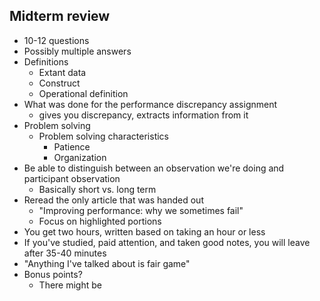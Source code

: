 ## Midterm review

* 10-12 questions
* Possibly multiple answers
* Definitions
	* Extant data
	* Construct
	* Operational definition
* What was done for the performance discrepancy assignment
	* gives you discrepancy, extracts information from it
* Problem solving
	* Problem solving characteristics
		* Patience
		* Organization
* Be able to distinguish between an observation we're doing and participant observation
	* Basically short vs. long term
* Reread the only article that was handed out
	* "Improving performance: why we sometimes fail"
	* Focus on highlighted portions
* You get two hours, written based on taking an hour or less
* If you've studied, paid attention, and taken good notes, you will leave after 35-40 minutes
* "Anything I've talked about is fair game"
* Bonus points?
	* There might be
